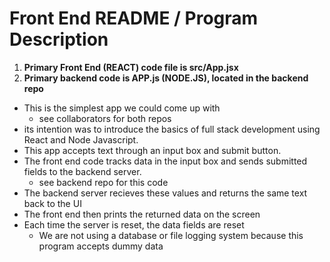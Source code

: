 # Front End README / Program Description
1. __Primary Front End (REACT) code file is src/App.jsx__
2. __Primary backend code is APP.js (NODE.JS), located in the backend repo__

* This is the simplest app we could come up with
  * see collaborators for both repos
* its intention was to introduce the basics of full stack development using React and Node Javascript.
* This app accepts text through an input box and submit button.     
* The front end code tracks data in the input box and sends submitted fields to the backend server.
  * see backend repo for this code
* The backend server recieves these values and returns the same text back to the UI
* The front end then prints the returned data on the screen
* Each time the server is reset, the data fields are reset
  * We are not using a database or file logging system because this program accepts dummy data